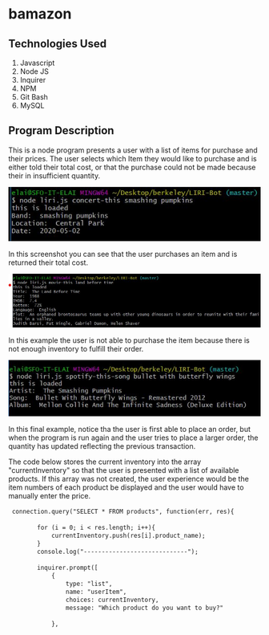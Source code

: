 # bamazon

## Technologies Used

1. Javascript
2. Node JS
3. Inquirer
4. NPM
5. Git Bash
6. MySQL

## Program Description

This is a node program presents a user with a list of items for purchase and their prices.  The user selects which Item they would like to purchase and is either told their total cost, or that the purchase could not be made because their in insufficient quantity.  

![success](https://github.com/easternlai/LIRI-Bot/blob/master/img/concertthis.JPG)

In this screenshot you can see that the user purchases an item and is returned their total cost.

![fail](https://github.com/easternlai/LIRI-Bot/blob/master/img/moviethis.JPG)

In this example the user is not able to purchase the item because there is not enough inventory to fulfill their order. 

![ran-out](https://github.com/easternlai/LIRI-Bot/blob/master/img/spotify.JPG)

In this final example, notice tha the user is first able to place an order, but when the program is run again and the user tries to place a larger order, the quantity has updated reflecting the previous transaction.  


The code below stores the current inventory into the array "currentInventory" so that the user is presented with a  list of available products. If this array was not created, the user experience would be the item numbers of each product be displayed and the user would have to manually enter the price.  
 
```
 connection.query("SELECT * FROM products", function(err, res){
        
        for (i = 0; i < res.length; i++){
            currentInventory.push(res[i].product_name);
        }
        console.log("-----------------------------");
    
        inquirer.prompt([
            {
                type: "list",
                name: "userItem",
                choices: currentInventory,
                message: "Which product do you want to buy?"
                
            },
```